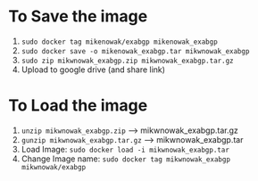 # To Save the image

1. `sudo docker tag mikenowak/exabgp mikenowak_exabgp`
2. `sudo docker save -o mikenowak_exabgp.tar mikwnowak_exabgp`
3. `sudo zip mikwnowak_exabgp.zip mikwnowak_exabgp.tar.gz`
4. Upload to google drive (and share link)

# To Load the image

1. `unzip mikwnowak_exabgp.zip` --> mikwnowak_exabgp.tar.gz
2. `gunzip mikwnowak_exabgp.tar.gz` --> mikwnowak_exabgp.tar
3. Load Image: `sudo docker load -i mikwnowak_exabgp.tar` 
4. Change Image name: `sudo docker tag mikwnowak_exabgp mikwnowak/exabgp`
